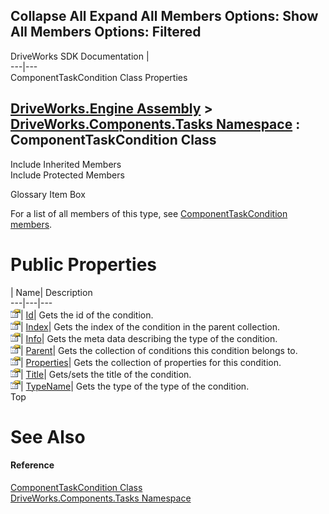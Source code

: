 Collapse All Expand All Members Options: Show All  Members Options: Filtered   
---  
DriveWorks SDK Documentation  |   
---|---  
ComponentTaskCondition Class Properties   
  
[DriveWorks.Engine Assembly](topic2156.md) > [DriveWorks.Components.Tasks Namespace](topic6391.md) : ComponentTaskCondition Class  
---  
  
Include Inherited Members    
Include Protected Members    


Glossary Item Box

For a list of all members of this type, see [ComponentTaskCondition members](topic6494.md).

# Public Properties

| Name| Description  
---|---|---  
![Public Property](dotnetimages/publicProperty.gif)| [Id](topic6500.md)| Gets the id of the condition.   
![Public Property](dotnetimages/publicProperty.gif)| [Index](topic6501.md)| Gets the index of the condition in the parent collection.   
![Public Property](dotnetimages/publicProperty.gif)| [Info](topic6502.md)| Gets the meta data describing the type of the condition.   
![Public Property](dotnetimages/publicProperty.gif)| [Parent](topic6503.md)| Gets the collection of conditions this condition belongs to.   
![Public Property](dotnetimages/publicProperty.gif)| [Properties](topic6504.md)| Gets the collection of properties for this condition.   
![Public Property](dotnetimages/publicProperty.gif)| [Title](topic6505.md)| Gets/sets the title of the condition.   
![Public Property](dotnetimages/publicProperty.gif)| [TypeName](topic6506.md)| Gets the type of the type of the condition.   
Top

# See Also

#### Reference

[ComponentTaskCondition Class](topic6493.md)   
[DriveWorks.Components.Tasks Namespace](topic6391.md)


